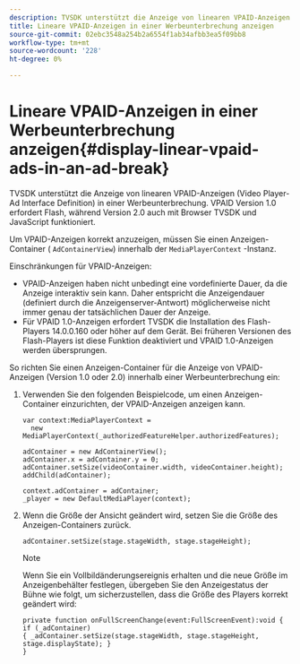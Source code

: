 ```yaml
---
description: TVSDK unterstützt die Anzeige von linearen VPAID-Anzeigen (Video Player-Ad Interface Definition) in einer Werbeunterbrechung. VPAID Version 1.0 erfordert Flash, während Version 2.0 auch mit Browser TVSDK und JavaScript funktioniert.
title: Lineare VPAID-Anzeigen in einer Werbeunterbrechung anzeigen
source-git-commit: 02ebc3548a254b2a6554f1ab34afbb3ea5f09bb8
workflow-type: tm+mt
source-wordcount: '228'
ht-degree: 0%

---
```


# Lineare VPAID-Anzeigen in einer Werbeunterbrechung anzeigen{#display-linear-vpaid-ads-in-an-ad-break}

TVSDK unterstützt die Anzeige von linearen VPAID-Anzeigen (Video Player-Ad Interface Definition) in einer Werbeunterbrechung. VPAID Version 1.0 erfordert Flash, während Version 2.0 auch mit Browser TVSDK und JavaScript funktioniert.

Um VPAID-Anzeigen korrekt anzuzeigen, müssen Sie einen Anzeigen-Container ( `AdContainerView`) innerhalb der `MediaPlayerContext` -Instanz.

Einschränkungen für VPAID-Anzeigen:

* VPAID-Anzeigen haben nicht unbedingt eine vordefinierte Dauer, da die Anzeige interaktiv sein kann. Daher entspricht die Anzeigendauer (definiert durch die Anzeigenserver-Antwort) möglicherweise nicht immer genau der tatsächlichen Dauer der Anzeige.
* Für VPAID 1.0-Anzeigen erfordert TVSDK die Installation des Flash-Players 14.0.0.160 oder höher auf dem Gerät. Bei früheren Versionen des Flash-Players ist diese Funktion deaktiviert und VPAID 1.0-Anzeigen werden übersprungen.

So richten Sie einen Anzeigen-Container für die Anzeige von VPAID-Anzeigen (Version 1.0 oder 2.0) innerhalb einer Werbeunterbrechung ein:

1. Verwenden Sie den folgenden Beispielcode, um einen Anzeigen-Container einzurichten, der VPAID-Anzeigen anzeigen kann.

   ```
   var context:MediaPlayerContext =  
     new MediaPlayerContext(_authorizedFeatureHelper.authorizedFeatures); 
   
   adContainer = new AdContainerView(); 
   adContainer.x = adContainer.y = 0; 
   adContainer.setSize(videoContainer.width, videoContainer.height); 
   addChild(adContainer); 
   
   context.adContainer = adContainer; 
   _player = new DefaultMediaPlayer(context);
   ```

1. Wenn die Größe der Ansicht geändert wird, setzen Sie die Größe des Anzeigen-Containers zurück.

   ```
   adContainer.setSize(stage.stageWidth, stage.stageHeight);
   ```

   >[!NOTE]
   >
   >Wenn Sie ein Vollbildänderungsereignis erhalten und die neue Größe im Anzeigenbehälter festlegen, übergeben Sie den Anzeigestatus der Bühne wie folgt, um sicherzustellen, dass die Größe des Players korrekt geändert wird:
   >
   >```
   >private function onFullScreenChange(event:FullScreenEvent):void { 
   >if (_adContainer) 
   >{ _adContainer.setSize(stage.stageWidth, stage.stageHeight, stage.displayState); } 
   >}
   >```
   >
